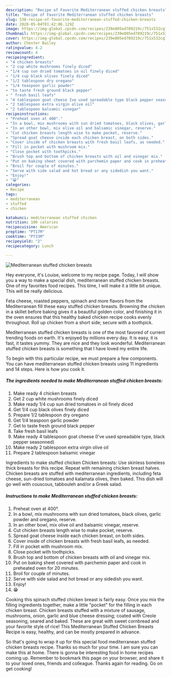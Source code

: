 ```yaml
---
description: "Recipe of Favorite Mediterranean stuffed chicken breasts"
title: "Recipe of Favorite Mediterranean stuffed chicken breasts"
slug: 538-recipe-of-favorite-mediterranean-stuffed-chicken-breasts
date: 2020-05-04T01:42:06.129Z
image: https://img-global.cpcdn.com/recipes/239e805ed789219c/751x532cq70/mediterranean-stuffed-chicken-breasts-recipe-main-photo.jpg
thumbnail: https://img-global.cpcdn.com/recipes/239e805ed789219c/751x532cq70/mediterranean-stuffed-chicken-breasts-recipe-main-photo.jpg
cover: https://img-global.cpcdn.com/recipes/239e805ed789219c/751x532cq70/mediterranean-stuffed-chicken-breasts-recipe-main-photo.jpg
author: Chester Bailey
ratingvalue: 4.2
reviewcount: 4
recipeingredient:
- "4 chicken breasts"
- "2 cup white mushrooms finely diced"
- "1/4 cup sun dried tomatoes in oil finely diced"
- "1/4 cup black olives finely diced"
- "1/2 tablespoon dry oregano"
- "1/4 teaspoon garlic powder"
- "to taste fresh ground black pepper"
- " fresh basil leafs"
- "4 tablespoon goat cheese Ive used spreadable type black pepper seasonned"
- "2 tablespoon extra virgin olive oil"
- "2 tablespoon balsamic vinegar"
recipeinstructions:
- "Preheat oven at 400°."
- "In a bowl, mix mushrooms with sun dried tomatoes, black olives, garlic powder and oregano, reserve."
- "In an other bowl, mix olive oil and balsamic vinegar, reserve."
- "Cut chicken breasts length wise to make pocket, reserve."
- "Spread goat cheese inside each chicken breast, on both sides."
- "Cover inside of chicken breasts with fresh basil leafs, as needed."
- "Fill in pocket with mushroom mix."
- "Close pocket with toothpicks."
- "Brush top and bottom of chicken breasts with oil and vinegar mix."
- "Put on baking sheet covered with parchemin paper and cook in preheated oven for 20 minutes."
- "Broil for couple of minutes."
- "Serve with side salad and hot bread or any sidedish you want."
- "Enjoy!"
- "😁"
categories:
- Recipe
tags:
- mediterranean
- stuffed
- chicken

katakunci: mediterranean stuffed chicken 
nutrition: 100 calories
recipecuisine: American
preptime: "PT17M"
cooktime: "PT33M"
recipeyield: "2"
recipecategory: Lunch

---
```



![Mediterranean stuffed chicken breasts](https://img-global.cpcdn.com/recipes/239e805ed789219c/751x532cq70/mediterranean-stuffed-chicken-breasts-recipe-main-photo.jpg)

Hey everyone, it's Louise, welcome to my recipe page. Today, I will show you a way to make a special dish, mediterranean stuffed chicken breasts. One of my favorites food recipes. This time, I will make it a little bit unique. This will be really delicious.

Feta cheese, roasted peppers, spinach and more flavors from the Mediterranean fill these easy stuffed chicken breasts. Browning the chicken in a skillet before baking gives it a beautiful golden color, and finishing it in the oven ensures that this healthy baked chicken recipe cooks evenly throughout. Roll up chicken from a short side; secure with a toothpick.

Mediterranean stuffed chicken breasts is one of the most favored of current trending foods on earth. It's enjoyed by millions every day. It is easy, it is fast, it tastes yummy. They are nice and they look wonderful. Mediterranean stuffed chicken breasts is something that I have loved my entire life.


To begin with this particular recipe, we must prepare a few components. You can have mediterranean stuffed chicken breasts using 11 ingredients and 14 steps. Here is how you cook it.

<!--inarticleads1-->

##### The ingredients needed to make Mediterranean stuffed chicken breasts:

1. Make ready 4 chicken breasts
1. Get 2 cup white mushrooms finely diced
1. Make ready 1/4 cup sun dried tomatoes in oil finely diced
1. Get 1/4 cup black olives finely diced
1. Prepare 1/2 tablespoon dry oregano
1. Get 1/4 teaspoon garlic powder
1. Get to taste fresh ground black pepper
1. Take  fresh basil leafs
1. Make ready 4 tablespoon goat cheese (I&#39;ve used spreadable type, black pepper seasonned)
1. Make ready 2 tablespoon extra virgin olive oil
1. Prepare 2 tablespoon balsamic vinegar


Ingredients to make stuffed chicken Chicken breasts: Use skinless boneless thick breasts for this recipe. Repeat with remaining chicken breast halves. Chicken breasts are stuffed with mediterranean ingredients, including feta cheese, sun-dried tomatoes and kalamata olives, then baked. This dish will go well with couscous, tabbouleh and/or a Greek salad. 

<!--inarticleads2-->

##### Instructions to make Mediterranean stuffed chicken breasts:

1. Preheat oven at 400°.
1. In a bowl, mix mushrooms with sun dried tomatoes, black olives, garlic powder and oregano, reserve.
1. In an other bowl, mix olive oil and balsamic vinegar, reserve.
1. Cut chicken breasts length wise to make pocket, reserve.
1. Spread goat cheese inside each chicken breast, on both sides.
1. Cover inside of chicken breasts with fresh basil leafs, as needed.
1. Fill in pocket with mushroom mix.
1. Close pocket with toothpicks.
1. Brush top and bottom of chicken breasts with oil and vinegar mix.
1. Put on baking sheet covered with parchemin paper and cook in preheated oven for 20 minutes.
1. Broil for couple of minutes.
1. Serve with side salad and hot bread or any sidedish you want.
1. Enjoy!
1. 😁


Cooking this spinach stuffed chicken breast is fairly easy. Once you mix the filling ingredients together, make a little &#34;pocket&#34; for the filling in each chicken breast. Chicken breasts stuffed with a mixture of sausage, mushrooms, onion, garlic and blue cheese dressing; coated with Creole seasoning, seared and baked. These are great with sweet cornbread and your favorite style of rice! This Mediterranean Stuffed Chicken Breasts Recipe is easy, healthy, and can be mostly prepared in advance. 

So that's going to wrap it up for this special food mediterranean stuffed chicken breasts recipe. Thanks so much for your time. I am sure you can make this at home. There is gonna be interesting food in home recipes coming up. Remember to bookmark this page on your browser, and share it to your loved ones, friends and colleague. Thanks again for reading. Go on get cooking!
